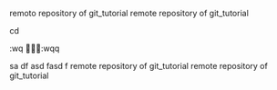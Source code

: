 remoto repository of git_tutorial
remote repository of git_tutorial


cd










:wq
:wqq

sa
df
asd
fasd
f
remote repository of git_tutorial
remote repository of git_tutorial
